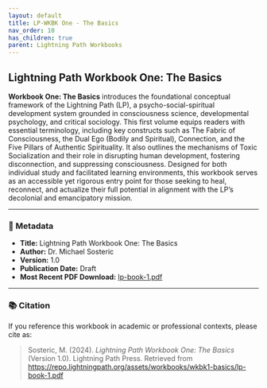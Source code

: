 ```yaml
---
layout: default
title: LP-WKBK One - The Basics
nav_order: 10
has_children: true
parent: Lightning Path Workbooks
---
```


## Lightning Path Workbook One: The Basics
 
**Workbook One: The Basics** introduces the foundational conceptual framework of the Lightning Path (LP), a psycho-social-spiritual development system grounded in consciousness science, developmental psychology, and critical sociology. This first volume equips readers with essential terminology, including key constructs such as The Fabric of Consciousness, the Dual Ego (Bodily and Spiritual), Connection, and the Five Pillars of Authentic Spirituality. It also outlines the mechanisms of Toxic Socialization and their role in disrupting human development, fostering disconnection, and suppressing consciousness. Designed for both individual study and facilitated learning environments, this workbook serves as an accessible yet rigorous entry point for those seeking to heal, reconnect, and actualize their full potential in alignment with the LP’s decolonial and emancipatory mission.

---

### 📄 Metadata

- **Title:** Lightning Path Workbook One: The Basics  
- **Author:** Dr. Michael Sosteric  
- **Version:** 1.0  
- **Publication Date:** Draft  
- **Most Recent PDF Download:** [lp-book-1.pdf](https://repo.lightningpath.org/assets/workbooks/wkbk1-basics/lp-book-1.pdf)

---

### 📚 Citation

If you reference this workbook in academic or professional contexts, please cite as:

> Sosteric, M. (2024). *Lightning Path Workbook One: The Basics* (Version 1.0). Lightning Path Press. Retrieved from https://repo.lightningpath.org/assets/workbooks/wkbk1-basics/lp-book-1.pdf





